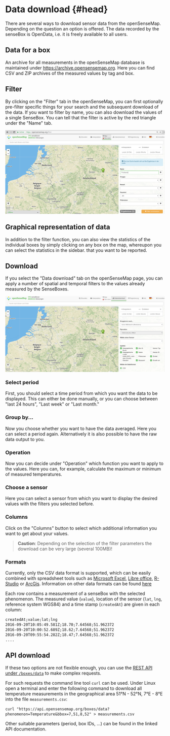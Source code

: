 # Data download {#head}
There are several ways to download sensor data from the openSenseMap.
Depending on the question an option is offered.
The data recorded by the senseBox is OpenData, i.e. it is freely available to all users. 

## Data for a box
An archive for all measurements in the openSenseMap database is maintained under <https://archive.opensensemap.org>.
Here you can find CSV and ZIP archives of the measured values by tag and box.

## Filter

By clicking on the "Filter" tab in the openSenseMap, you can first optionally pre-filter specific things for your search and the subsequent download of the data.
If you want to filter by name, you can also download the values of a single SenseBox.
You can tell that the filter is active by the red triangle under the "Name" tab.

<img src="https://raw.githubusercontent.com/sensebox/resources/master/images/filter.png" align="center" width="900"/>


## Graphical representation of data  

In addition to the filter function, you can also view the statistics of the individual boxes by simply clicking on any box on the map, whereupon you can select the statistics in the sidebar. 
that you want to be reported.

## Download

If you select the "Data download" tab on the openSenseMap page, you can apply a number of spatial and temporal filters to the values already measured by the SenseBoxes.

<img src="https://raw.githubusercontent.com/sensebox/resources/master/images/downl.png" align="center" width="900"/>


### Select period
First, you should select a time period from which you want the data to be displayed.
This can either be done manually, or you can choose between "last 24 hours",
"Last week" or "Last month."  


### Group by...
Now you choose whether you want to have the data averaged. Here you can select a period again.
Alternatively it is also possible to have the raw data output to you.

### Operation
Now you can decide under "Operation" which function you want to apply to the values.
Here you can, for example, calculate the maximum or minimum of measured temperatures.

### Choose a sensor
Here you can select a sensor from which you want to display the desired values with the filters you selected before.

### Columns
Click on the "Columns" button to select which additional information you want to get about your values.



> **Caution**: Depending on the selection of the filter parameters the download can be very large (several 100MB)!


### Formats
Currently, only the CSV data format is supported, which can be easily combined with spreadsheet tools such as 
[Microsoft Excel](excel.md), [Libre office](libre.md), [R-Studio](R.md) or [ArcGis](Arc.md).
Information on other data formats can be found [here](formats.md)

Each row contains a measurement of a senseBox with the selected phenomenon.
The measured value (`value`), location of the sensor (`lat`, `lng`, reference system WGS84) and a time stamp (`createdAt`) are given in each column:

```csv
createdAt;value;lat;lng
2016-09-20T10:05:49.581Z;18.70;7.64568;51.962372
2016-09-20T10:00:52.689Z;18.62;7.64568;51.962372
2016-09-20T09:55:54.282Z;18.47;7.64568;51.962372
....
```

## API download
If these two options are not flexible enough, you can use the [REST API under `/boxes/data`](osem_api.md#get-latest-measurements-for-a-phenomenon-as-csv-) to make complex requests.

For such requests the command line tool `curl` can be used.
Under Linux open a terminal and enter the following command to download all temperature measurements in the geographical area 51°N - 52°N, 7°E - 8°E into the file `measurements.csv`:

```
curl "https://api.opensensemap.org/boxes/data?phenomenon=Temperature&bbox=7,51,8,52" > measurements.csv
```

Other suitable parameters (period, box IDs, ...) can be found in the linked API documentation.
